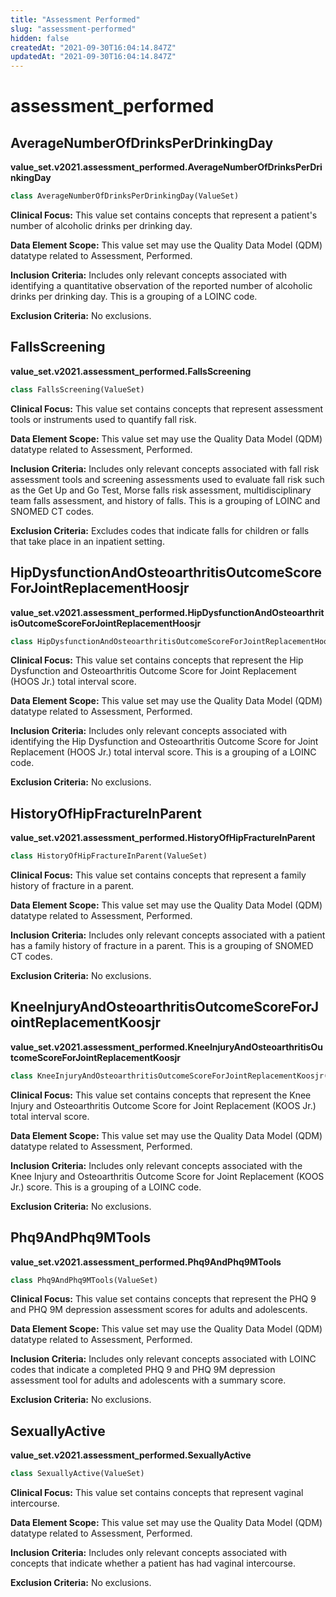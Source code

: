 ```yaml
---
title: "Assessment Performed"
slug: "assessment-performed"
hidden: false
createdAt: "2021-09-30T16:04:14.847Z"
updatedAt: "2021-09-30T16:04:14.847Z"
---
```

<a id="value_set.v2021.assessment_performed"></a>

# assessment\_performed

<a id="value_set.v2021.assessment_performed.AverageNumberOfDrinksPerDrinkingDay"></a>

## AverageNumberOfDrinksPerDrinkingDay
**value_set.v2021.assessment_performed.AverageNumberOfDrinksPerDrinkingDay**

```python
class AverageNumberOfDrinksPerDrinkingDay(ValueSet)
```

**Clinical Focus:** This value set contains concepts that represent a patient's number of alcoholic drinks per drinking day.

**Data Element Scope:** This value set may use the Quality Data Model (QDM) datatype related to Assessment, Performed.

**Inclusion Criteria:** Includes only relevant concepts associated with identifying a quantitative observation of the reported number of alcoholic drinks per drinking day. This is a grouping of a LOINC code.

**Exclusion Criteria:** No exclusions.

<a id="value_set.v2021.assessment_performed.FallsScreening"></a>

## FallsScreening
**value_set.v2021.assessment_performed.FallsScreening**

```python
class FallsScreening(ValueSet)
```

**Clinical Focus:** This value set contains concepts that represent assessment tools or instruments used to quantify fall risk.

**Data Element Scope:** This value set may use the Quality Data Model (QDM) datatype related to Assessment, Performed.

**Inclusion Criteria:** Includes only relevant concepts associated with fall risk assessment tools and screening assessments used to evaluate fall risk such as the Get Up and Go Test, Morse falls risk assessment, multidisciplinary team falls assessment, and history of falls. This is a grouping of LOINC and SNOMED CT codes.

**Exclusion Criteria:** Excludes codes that indicate falls for children or falls that take place in an inpatient setting.

<a id="value_set.v2021.assessment_performed.HipDysfunctionAndOsteoarthritisOutcomeScoreForJointReplacementHoosjr"></a>

## HipDysfunctionAndOsteoarthritisOutcomeScoreForJointReplacementHoosjr
**value_set.v2021.assessment_performed.HipDysfunctionAndOsteoarthritisOutcomeScoreForJointReplacementHoosjr**

```python
class HipDysfunctionAndOsteoarthritisOutcomeScoreForJointReplacementHoosjr(ValueSet)
```

**Clinical Focus:** This value set contains concepts that represent the Hip Dysfunction and Osteoarthritis Outcome Score for Joint Replacement (HOOS Jr.) total interval score.

**Data Element Scope:** This value set may use the Quality Data Model (QDM) datatype related to Assessment, Performed.

**Inclusion Criteria:** Includes only relevant concepts associated with identifying the Hip Dysfunction and Osteoarthritis Outcome Score for Joint Replacement (HOOS Jr.) total interval score. This is a grouping of a LOINC code.

**Exclusion Criteria:** No exclusions.

<a id="value_set.v2021.assessment_performed.HistoryOfHipFractureInParent"></a>

## HistoryOfHipFractureInParent
**value_set.v2021.assessment_performed.HistoryOfHipFractureInParent**

```python
class HistoryOfHipFractureInParent(ValueSet)
```

**Clinical Focus:** This value set contains concepts that represent a family history of fracture in a parent.

**Data Element Scope:** This value set may use the Quality Data Model (QDM) datatype related to Assessment, Performed.

**Inclusion Criteria:** Includes only relevant concepts associated with a patient has a family history of fracture in a parent. This is a grouping of SNOMED CT codes.

**Exclusion Criteria:** No exclusions.

<a id="value_set.v2021.assessment_performed.KneeInjuryAndOsteoarthritisOutcomeScoreForJointReplacementKoosjr"></a>

## KneeInjuryAndOsteoarthritisOutcomeScoreForJointReplacementKoosjr
**value_set.v2021.assessment_performed.KneeInjuryAndOsteoarthritisOutcomeScoreForJointReplacementKoosjr**

```python
class KneeInjuryAndOsteoarthritisOutcomeScoreForJointReplacementKoosjr(ValueSet)
```

**Clinical Focus:** This value set contains concepts that represent the Knee Injury and Osteoarthritis Outcome Score for Joint Replacement (KOOS Jr.) total interval score.

**Data Element Scope:** This value set may use the Quality Data Model (QDM) datatype related to Assessment, Performed.

**Inclusion Criteria:** Includes only relevant concepts associated with the Knee Injury and Osteoarthritis Outcome Score for Joint Replacement (KOOS Jr.) score. This is a grouping of a LOINC code.

**Exclusion Criteria:** No exclusions.

<a id="value_set.v2021.assessment_performed.Phq9AndPhq9MTools"></a>

## Phq9AndPhq9MTools
**value_set.v2021.assessment_performed.Phq9AndPhq9MTools**

```python
class Phq9AndPhq9MTools(ValueSet)
```

**Clinical Focus:** This value set contains concepts that represent the PHQ 9 and PHQ 9M depression assessment scores for  adults and adolescents.

**Data Element Scope:** This value set may use the Quality Data Model (QDM) datatype related to Assessment, Performed.

**Inclusion Criteria:** Includes only relevant concepts associated with LOINC codes that indicate a completed PHQ 9 and PHQ 9M depression assessment tool for adults and adolescents with a summary score.

**Exclusion Criteria:** No exclusions.

<a id="value_set.v2021.assessment_performed.SexuallyActive"></a>

## SexuallyActive
**value_set.v2021.assessment_performed.SexuallyActive**

```python
class SexuallyActive(ValueSet)
```

**Clinical Focus:** This value set contains concepts that represent vaginal intercourse.

**Data Element Scope:** This value set may use the Quality Data Model (QDM) datatype related to Assessment, Performed.

**Inclusion Criteria:** Includes only relevant concepts associated with concepts that indicate whether a patient has had vaginal intercourse.

**Exclusion Criteria:** No exclusions.